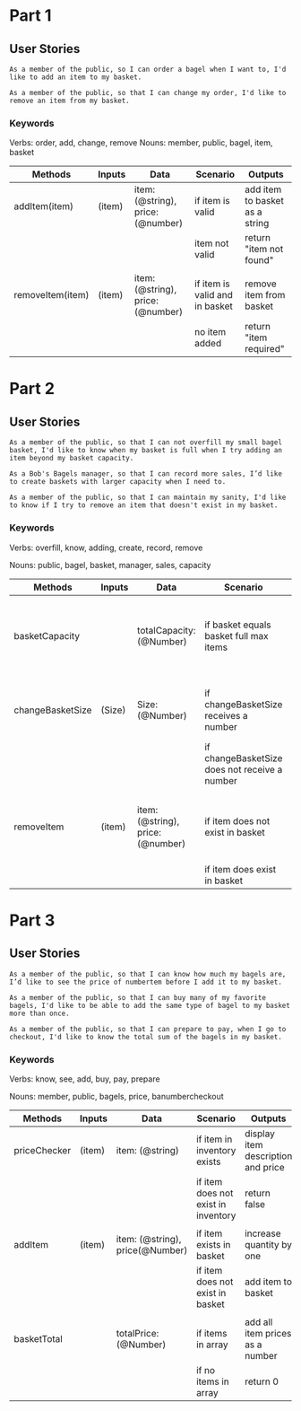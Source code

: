 # Part 1

## User Stories

```
As a member of the public, so I can order a bagel when I want to, I'd like to add an item to my basket.

As a member of the public, so that I can change my order, I'd like to remove an item from my basket.
```

### Keywords

Verbs: order, add, change, remove
Nouns: member, public, bagel, item, basket

| Methods    | Inputs | Data | Scenario    | Outputs      |
|------------|--------|------|-------------|--------------|
| addItem(item)    | (item) | item: (@string), price: (@number) | if item is valid | add item to basket as a string |
||||item not valid| return "item not found"|
||||||
| removeItem(item) | (item) | item: (@string), price: (@number) | if item is valid and in basket | remove item from basket|
|||| no item added| return "item required"|

# Part 2

## User Stories

```
As a member of the public, so that I can not overfill my small bagel basket, I'd like to know when my basket is full when I try adding an item beyond my basket capacity.

As a Bob's Bagels manager, so that I can record more sales, I’d like to create baskets with larger capacity when I need to.

As a member of the public, so that I can maintain my sanity, I'd like to know if I try to remove an item that doesn't exist in my basket.
```

### Keywords

Verbs: overfill, know, adding, create, record, remove

Nouns: public, bagel, basket, manager, sales, capacity

| Methods| Inputs | Data| Scenario| Outputs|
|--------|--------|-----|---------|--------|
| basketCapacity   || totalCapacity: (@Number)| if basket equals basket full max items| return "Basket full, Please choose a bigger basket." |
||||||
| changeBasketSize | (Size) | Size: (@Number)| if changeBasketSize receives a number| change the basket size allowance|
|||| if changeBasketSize does not receive a number | return "error, set basket size"|
||||||
| removeItem| (item) | item: (@string), price: (@number) | if item does not exist in basket| return "false" and "item does not exist in basket"   |
|||| if item does exist in basket| return item.                                         |

# Part 3

## User Stories

```
As a member of the public, so that I can know how much my bagels are, I’d like to see the price of numbertem before I add it to my basket.

As a member of the public, so that I can buy many of my favorite bagels, I'd like to be able to add the same type of bagel to my basket more than once.

As a member of the public, so that I can prepare to pay, when I go to checkout, I'd like to know the total sum of the bagels in my basket.
```

### Keywords

Verbs: know, see, add, buy, pay, prepare

Nouns: member, public, bagels, price, banumbercheckout

| Methods   | Inputs | Data | Scenario| Outputs|
|-----------|--------|------|---------|--------|
| priceChecker | (item) | item: (@string)| if item in inventory exists| display item description and price |
|||| if item does not exist in inventory | return false|
||||||
| addItem   | (item) | item: (@string), price(@Number) | if item exists in basket| increase quantity by one|
|||| if item does not exist in basket| add item to basket|
||||||
| basketTotal ||totalPrice: (@Number)| if items in array| add all item prices as a number|
|||| if no items in array| return 0|
